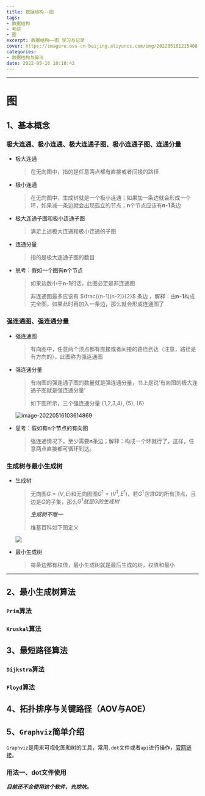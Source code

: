 ```yaml
---
title: 数据结构--图
tags: 
- 数据结构
- 考研
- 图
excerpt: 数据结构——图 学习与记录
cover: https://imagere.oss-cn-beijing.aliyuncs.com/img/202205161215408.png
categories:
- 数据结构与算法
date: 2022-05-16 10:10:42
---
```


___

# 图

## 1、基本概念

### 极大连通、极小连通、极大连通子图、极小连通子图、连通分量

- 极大连通

  > 在无向图中，指的是任意两点都有直接或者间接的路径

- 极小连通

  > 在无向图中，生成树就是一个极小连通；如果加一条边就会形成一个环，如果减一条边就会出现孤立的节点；**n**个节点应该有**n-1**条边

- 极大连通子图和极小连通子图

  > 满足上述极大连通和极小连通的子图
  
- 连通分量

  > 指的是极大连通子图的数目

- 思考：假如一个图有**n**个节点

  > 如果边数小于**n-1**的话，此图必定是非连通图
  >
  > 非连通图最多应该有 $\frac{(n-1)(n-2)}{2}$ 条边 ，解释：由**n-1**构成完全图，如果此时再加入一条边，那么就会形成连通图了

  

### 强连通图、强连通分量

- 强连通图

  > 有向图中，任意两个顶点都有直接或者间接的路径到达（注意，路径是有方向的），此图称为强连通图

- 强连通分量

  > 有向图的强连通子图的数量就是强连通分量，书上是说‘有向图的极大连通子图就是强连通分量’
  >
  > 如下图所示，三个强连通分量 {1,2,3,4}, {5}, {6}

  ![image-20220516103614869](https://imagere.oss-cn-beijing.aliyuncs.com/img/202205161036960.png)

- 思考：假如有n个节点的有向图

  > 强连通情况下，至少需要**n**条边；解释：构成一个环就行了，这样，任意两点直接都可循环到达。

### 生成树与最小生成树

- 生成树

  > 无向图$G = (V,E)$和无向图图$G^1 = (V^1, E^1)$，若$G^1包含G$的所有顶点，且边是$G$的子集，那么$G^1就是G的生成树$
  >
  > ***生成树不唯一***
  >
  > 维基百科如下图定义

  ![](https://imagere.oss-cn-beijing.aliyuncs.com/img/202205161253998.png)

- 最小生成树

  > 每条边都有权值，最小生成树就是最后生成的树，权值和最小

---

## 2、最小生成树算法

### `Prim`算法

### `Kruskal`算法

## 3、最短路径算法

### `Dijkstra`算法

### `Floyd`算法

## 4、拓扑排序与关键路径（AOV与AOE）

## 5、`Graphviz`简单介绍

​	`Graphviz`是用来可视化图和树的工具，常用`.dot`文件或者`api`进行操作，[官网链接](https://graphviz.org/)。

### 用法一、dot文件使用

***目前还不会使用这个软件，先挖坑。***
